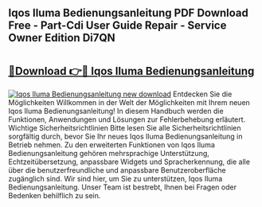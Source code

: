 ## Iqos Iluma Bedienungsanleitung PDF Download Free - Part-Cdi User Guide Repair - Service Owner Edition Di7QN

# <h2><a href="http://df5hwmi.blite.top/?on=Iqos+Iluma+Bedienungsanleitung">🔗Download 👉🔴 Iqos Iluma Bedienungsanleitung</a></h2>

[![Iqos Iluma Bedienungsanleitung new download](https://i.imgur.com/lujVjoI.png)](http://df5hwmi.blite.top/?on=Iqos+Iluma+Bedienungsanleitung)
Entdecken Sie die Möglichkeiten Willkommen in der Welt der Möglichkeiten mit Ihrem neuen Iqos Iluma Bedienungsanleitung! In diesem Handbuch werden die Funktionen, Anwendungen und Lösungen zur Fehlerbehebung erläutert. Wichtige Sicherheitsrichtlinien Bitte lesen Sie alle Sicherheitsrichtlinien sorgfältig durch, bevor Sie Ihr neues Iqos Iluma Bedienungsanleitung in Betrieb nehmen. Zu den erweiterten Funktionen von Iqos Iluma Bedienungsanleitung gehören mehrsprachige Unterstützung, Echtzeitübersetzung, anpassbare Widgets und Spracherkennung, die alle über die benutzerfreundliche und anpassbare Benutzeroberfläche zugänglich sind. Wir sind hier, um Sie zu unterstützen, Iqos Iluma Bedienungsanleitung. Unser Team ist bestrebt, Ihnen bei Fragen oder Bedenken behilflich zu sein.

